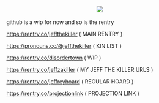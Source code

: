 ⠀⠀⠀⠀⠀⠀⠀⠀⠀⠀⠀⠀⠀⠀⠀⠀⠀⠀⠀⠀⠀⠀⠀![](https://i.imgur.com/hBPa00u.png)



github is a wip for now and so is the rentry


https://rentry.co/jeffthekiIIer ( MAIN RENTRY )


https://pronouns.cc/@jeffthekiller ( KIN LIST ) 


https://rentry.co/disordertown ( WIP )


https://rentry.co/jeffzakiller ( MY JEFF THE KILLER URLS )


https://rentry.co/jeffreyhoard ( REGULAR HOARD )

https://rentry.co/projectionlink ( PROJECTION LINK )

